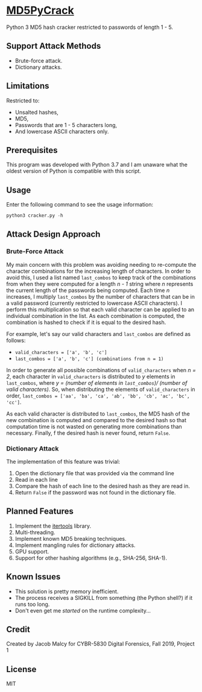 # [MD5PyCrack](https://github.com/jama8050/digital-forensics-password-cracker)
Python 3 MD5 hash cracker restricted to passwords of length 1 - 5.

## Support Attack Methods
* Brute-force attack.
* Dictionary attacks.

## Limitations
Restricted to:
* Unsalted hashes,
* MD5,
* Passwords that are 1 - 5 characters long,
* And lowercase ASCII characters only.

## Prerequisites
This program was developed with Python 3.7
and I am unaware what the oldest version of Python is compatible with this script.

## Usage
Enter the following command to see the usage information:
```python
python3 cracker.py -h
```

## Attack Design Approach
### Brute-Force Attack
My main concern with this problem was avoiding needing to re-compute the character combinations for the increasing 
length of characters.
In order to avoid this, I used a list named `last_combos` to keep track of the combinations from when they were computed
 for a length *n - 1* string where *n* represents the current length of the passwords being computed.
Each time *n* increases, I multiply `last_combos` by the number of characters that can be in a valid password
 (currently restricted to lowercase ASCII characters). I perform this multiplication so that each valid character can be
 applied to an individual combination in the list. As each combination is computed, the combination is hashed to check
 if it is equal to the desired hash.

For example, let's say our valid characters and `last_combos` are defined as follows:
* `valid_characters = ['a', 'b', 'c']`
* `last_combos = ['a', 'b', 'c'] (combinations from n = 1)`

In order to generate all possible combinations of `valid_characters` when *n = 2*, each character in `valid_characters`
is distributed to *y* elements in `last_combos`, where *y = (number of elements in `last_combos`)/
(number of valid characters)*. So, when distributing the elements of `valid_characters` in order,
`last_combos = ['aa', 'ba', 'ca', 'ab', 'bb', 'cb', 'ac', 'bc', 'cc']`.

As each valid character is distributed to `last_combos`, the MD5 hash of the new combination is computed and compared to
the desired hash so that computation time is not wasted on generating more combinations than necessary.
Finally, f the desired hash is never found, return `False`.

### Dictionary Attack
The implementation of this feature was trivial:
1. Open the dictionary file that was provided via the command line
1. Read in each line
1. Compare the hash of each line to the desired hash as they are read in.
1. Return `False` if the password was not found in the dictionary file.

## Planned Features
1. Implement the [itertools](https://docs.python.org/3/library/itertools.html) library.
1. Multi-threading.
1. Implement known MD5 breaking techniques.
1. Implement mangling rules for dictionary attacks.
1. GPU support.
1. Support for other hashing algorithms (e.g., SHA-256, SHA-1).

## Known Issues
* This solution is pretty memory inefficient.
* The process receives a SIGKILL from something (the Python shell?) if it runs too long.
* Don't even get me *started* on the runtime complexity...

## Credit
Created by Jacob Malcy for CYBR-5830 Digital Forensics, Fall 2019, Project 1

## License
MIT
